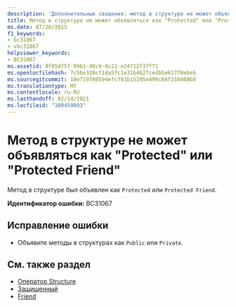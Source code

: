 ```yaml
---
description: 'Дополнительные сведения: метод в структуре не может объявляться как "Protected" или "Protected Friend"'
title: Метод в структуре не может объявляться как "Protected" или "Protected Friend"
ms.date: 07/20/2015
f1_keywords:
- bc31067
- vbc31067
helpviewer_keywords:
- BC31067
ms.assetid: 8f854f5f-99b1-40c9-8c21-e24712f37f71
ms.openlocfilehash: 7c5be320cf1da5fc1e31b4627cedb5e62778ebeb
ms.sourcegitcommit: 10e719780594efc781b15295e499c66f316068b8
ms.translationtype: MT
ms.contentlocale: ru-RU
ms.lasthandoff: 02/14/2021
ms.locfileid: "100459803"
---
```

# <a name="method-in-a-structure-cannot-be-declared-protected-or-protected-friend"></a>Метод в структуре не может объявляться как "Protected" или "Protected Friend"

Метод в структуре был объявлен как `Protected` или `Protected Friend`.  
  
 **Идентификатор ошибки:** BC31067  
  
## <a name="to-correct-this-error"></a>Исправление ошибки  
  
- Объявите методы в структурах как `Public` или `Private`.  
  
## <a name="see-also"></a>См. также раздел

- [Оператор Structure](../language-reference/statements/structure-statement.md)
- [Защищенный](../language-reference/modifiers/protected.md)
- [Friend](../language-reference/modifiers/friend.md)

